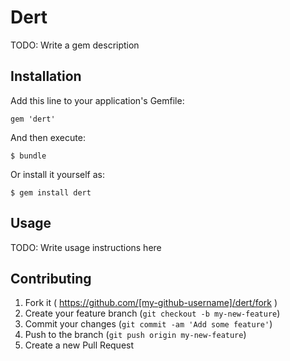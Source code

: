 # Dert

TODO: Write a gem description

## Installation

Add this line to your application's Gemfile:

    gem 'dert'

And then execute:

    $ bundle

Or install it yourself as:

    $ gem install dert

## Usage

TODO: Write usage instructions here

## Contributing

1. Fork it ( https://github.com/[my-github-username]/dert/fork )
2. Create your feature branch (`git checkout -b my-new-feature`)
3. Commit your changes (`git commit -am 'Add some feature'`)
4. Push to the branch (`git push origin my-new-feature`)
5. Create a new Pull Request
